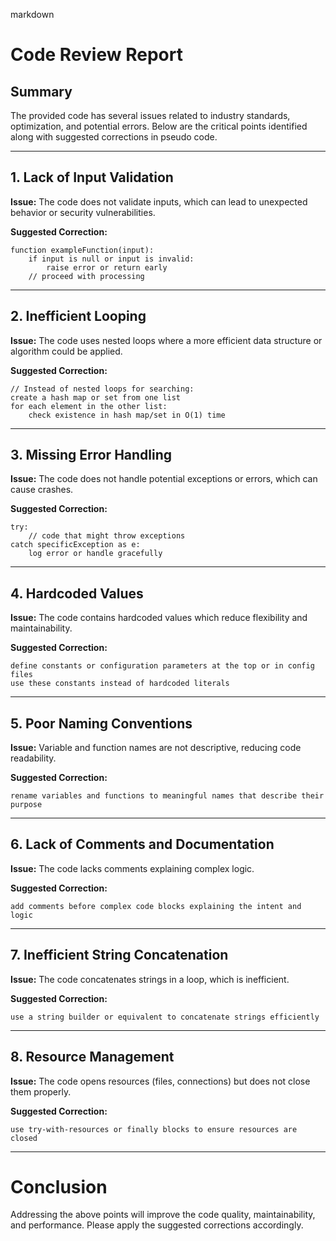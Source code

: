 markdown
# Code Review Report

## Summary
The provided code has several issues related to industry standards, optimization, and potential errors. Below are the critical points identified along with suggested corrections in pseudo code.

---

## 1. Lack of Input Validation
**Issue:** The code does not validate inputs, which can lead to unexpected behavior or security vulnerabilities.

**Suggested Correction:**
```pseudo
function exampleFunction(input):
    if input is null or input is invalid:
        raise error or return early
    // proceed with processing
```

---

## 2. Inefficient Looping
**Issue:** The code uses nested loops where a more efficient data structure or algorithm could be applied.

**Suggested Correction:**
```pseudo
// Instead of nested loops for searching:
create a hash map or set from one list
for each element in the other list:
    check existence in hash map/set in O(1) time
```

---

## 3. Missing Error Handling
**Issue:** The code does not handle potential exceptions or errors, which can cause crashes.

**Suggested Correction:**
```pseudo
try:
    // code that might throw exceptions
catch specificException as e:
    log error or handle gracefully
```

---

## 4. Hardcoded Values
**Issue:** The code contains hardcoded values which reduce flexibility and maintainability.

**Suggested Correction:**
```pseudo
define constants or configuration parameters at the top or in config files
use these constants instead of hardcoded literals
```

---

## 5. Poor Naming Conventions
**Issue:** Variable and function names are not descriptive, reducing code readability.

**Suggested Correction:**
```pseudo
rename variables and functions to meaningful names that describe their purpose
```

---

## 6. Lack of Comments and Documentation
**Issue:** The code lacks comments explaining complex logic.

**Suggested Correction:**
```pseudo
add comments before complex code blocks explaining the intent and logic
```

---

## 7. Inefficient String Concatenation
**Issue:** The code concatenates strings in a loop, which is inefficient.

**Suggested Correction:**
```pseudo
use a string builder or equivalent to concatenate strings efficiently
```

---

## 8. Resource Management
**Issue:** The code opens resources (files, connections) but does not close them properly.

**Suggested Correction:**
```pseudo
use try-with-resources or finally blocks to ensure resources are closed
```

---

# Conclusion
Addressing the above points will improve the code quality, maintainability, and performance. Please apply the suggested corrections accordingly.
